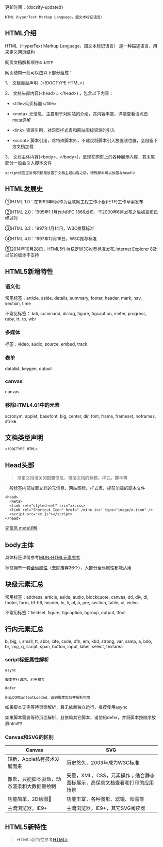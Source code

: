 
更新时间：{docsify-updated}

`HTML（HyperText Markup Language，超文本标记语言）`

## HTML介绍

HTML（HyperText Markup Language，超文本标记语言） 是一种描述语言，用来定义网页结构

网页文档解析顺序`自上而下`

网页结构一般可以由以下部分组成：

1、 文档类型声明（\<!DOCTYPE HTML>）

2、 文档头部内容(\<head>...\</head>) ，包含以下内容：

  - \<title>网页标题\</title>

  - \<meta> 元信息，主要用于对网站的介绍，其内容丰富，详情查看请点击 [meta详解](./html/meta)
  
  - \<link> 资源引用，对网页样式表和网站图标资源的引入
  
  - \<script> 脚本引用，除特殊脚本外，不建议将脚本引入放置该位置，会阻塞下方文档加载
  
3、 文档主体内容(\<body>...\</body>)，呈现在网页上的各种展示内容，其末尾部分一般会引入脚本文件

`script标签正常情况都是放置于文档主题内容之后，特殊脚本可以放置与head中`

## HTML发展史

①HTML 1.0：在1993年6月作为互联网工程工作小组(IETF)工作草案发布

②HTML 2.0：1995年1 1月作为RFC 1866发布，于2000年6月发布之后被宣布已经过时

③HTML 3.2：1997年1月14日，W3C推荐标准

④HTML 4.0：1997年12月18日，W3C推荐标准

⑤2014年10月28日，HTML5作为稳定W3C推荐标准发布,Internet Explorer 8及以前的版本不支持

## HTML5新增特性

### 语义化

常见标签：article, aside, details, summary, footer, header, mark, nav, section, time

不常见标签： bdi, command, dialog, figure, figcaption, meter, progress, ruby, rt, rp, wbr 

### 多媒体

标签：video, audio, source, embed, track

### 表单

datalist, keygen, output

### canvas

canvas


### 移除HTML4.01中的元素

acronym, applet, basefont, big, center, dir, font, frame, frameset, noframes, strike

## 文档类型声明

```
<!DOCTYPE HTML>
```
## Head头部

> 规定文档相关的配置信息，包括文档的标题，样式，脚本等

一般标签内部放置文档的元信息、网站图标、样式表、提前加载的脚本文件

```
<head>
  <meta>
  <link rel="stylesheet" src="xx.css>
  <link rel="Shortcut Icon" href="./mine.ico" type="image/x-icon" />
  <script src="xx.js"></script>
</head>
```

[元信息  meta详解](./html/meta)

## body主体

具体标签详情参考[MDN-HTML元素参考](https://developer.mozilla.org/zh-CN/docs/Web/HTML/Element)

标签拥有一套[全局属性](https://developer.mozilla.org/zh-CN/docs/Web/HTML/Global_attributes)（去除废弃26个），大部分全局属性都能适用



## 块级元素汇总

常用标签：address, article, aside, audio, blockquote, canvas, dd, div, dl, footer, form, h1-h6, header, hr, li, ol, p, pre, section, table, ul, video

不常用标签：fieldset, figure, figcaption, hgroup, output, tfoot


## 行内元素汇总

b, big, i, small, tt, abbr, cite, code, dfn, em, kbd, strong, var, samp, a, bdo, br, img, q, script, span, button, input, label, select, textarea

### script标签属性解析

`async`

    脚本并行请求，对于相互

`defer`

    阻止DOMContentLoaded，直到脚本加载并解析完成
    
如果脚本无需等待页面解析，且无依赖独立运行，推荐使用async

如果脚本需要等待页面解析，且依赖其它脚本，请使用defer，并将脚本按顺序放置html中

### Canvas和SVG的区别

| Canvas | SVG |
| --| -- |
| 较新，Apple私有技术发展而来 | 历史悠久，2003年成为W3C标准 |
| 像素，只能脚本驱动，动态渲染和大数据量绘制 | 矢量，XML，CSS，元素操作；适合静态图标展示，高保真文档查看和打印的应用场景 |
| 功能简单，2D绘图 | 功能丰富，各种图形、滤镜、动画等 |
| 主流浏览器，IE9+ | 主流浏览器，IE9+，其它SVG阅读器 |


## HTML5新特性

> HTML5新特性参考[HTML5](https://developer.mozilla.org/zh-CN/docs/orphaned/Web/Guide/HTML/HTML5)




